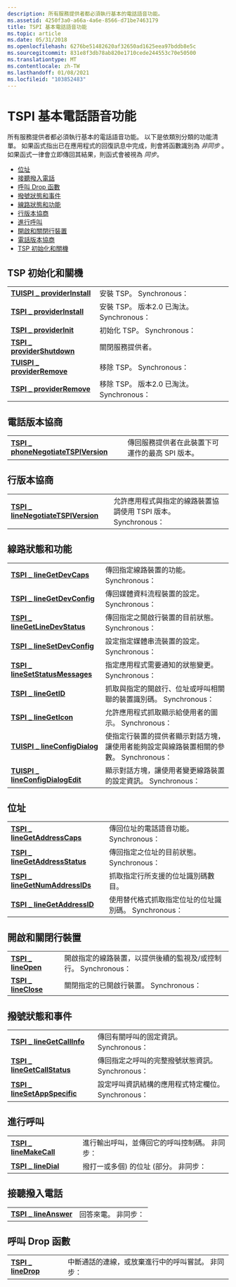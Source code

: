 ```yaml
---
description: 所有服務提供者都必須執行基本的電話語音功能。
ms.assetid: 4250f3a0-a66a-4a6e-8566-d71be7463179
title: TSPI 基本電話語音功能
ms.topic: article
ms.date: 05/31/2018
ms.openlocfilehash: 6276be51482620af32650ad1625eea97bddb8e5c
ms.sourcegitcommit: 831e8f3db78ab820e1710cede244553c70e50500
ms.translationtype: MT
ms.contentlocale: zh-TW
ms.lasthandoff: 01/08/2021
ms.locfileid: "103852483"
---
```

# <a name="tspi-basic-telephony-functions"></a>TSPI 基本電話語音功能

所有服務提供者都必須執行基本的電話語音功能。 以下是依類別分類的功能清單。 如果函式指出已在應用程式的回復訊息中完成，則會將函數識別為 *非同步* 。 如果函式一律會立即傳回其結果，則函式會被視為 *同步*。

-   [位址](#addresses)
-   [接聽撥入電話](#answering-incoming-calls)
-   [呼叫 Drop 函數](#call-drop-functions)
-   [撥號狀態和事件](#call-states-and-events)
-   [線路狀態和功能](#line-status-and-capabilities)
-   [行版本協商](#line-version-negotiation)
-   [進行呼叫](#making-calls)
-   [開啟和關閉行裝置](#opening-and-closing-line-devices)
-   [電話版本協商](#phone-version-negotiation)
-   [TSP 初始化和關機](#tsp-initialization-and-shutdown)

## <a name="tsp-initialization-and-shutdown"></a>TSP 初始化和關機



|                                                           |                                                           |
|-----------------------------------------------------------|-----------------------------------------------------------|
| [**TUISPI \_ providerInstall**](/windows/win32/api/tspi/nf-tspi-tuispi_providerinstall) | 安裝 TSP。 Synchronous：                              |
| [**TSPI \_ providerInstall**](/windows/win32/api/tspi/nf-tspi-tspi_providerinstall)     | 安裝 TSP。 版本2.0 已淘汰。 Synchronous： |
| [**TSPI \_ providerInit**](/windows/win32/api/tspi/nf-tspi-tspi_providerinit)           | 初始化 TSP。 Synchronous：                         |
| [**TSPI \_ providerShutdown**](/windows/win32/api/tspi/nf-tspi-tspi_providershutdown)   | 關閉服務提供者。                          |
| [**TUISPI \_ providerRemove**](/windows/win32/api/tspi/nf-tspi-tuispi_providerremove)   | 移除 TSP。 Synchronous：                               |
| [**TSPI \_ providerRemove**](/windows/win32/api/tspi/nf-tspi-tspi_providerremove)       | 移除 TSP。 版本2.0 已淘汰。 Synchronous：    |



 

## <a name="phone-version-negotiation"></a>電話版本協商



|                                                                           |                                                                                         |
|---------------------------------------------------------------------------|-----------------------------------------------------------------------------------------|
| [**TSPI \_ phoneNegotiateTSPIVersion**](/windows/win32/api/tspi/nf-tspi-tspi_phonenegotiatetspiversion) | 傳回服務提供者在此裝置下可運作的最高 SPI 版本。 |



 

## <a name="line-version-negotiation"></a>行版本協商



|                                                                         |                                                                                                 |
|-------------------------------------------------------------------------|-------------------------------------------------------------------------------------------------|
| [**TSPI \_ lineNegotiateTSPIVersion**](/windows/win32/api/tspi/nf-tspi-tspi_linenegotiatetspiversion) | 允許應用程式與指定的線路裝置協調使用 TSPI 版本。 Synchronous： |



 

## <a name="line-status-and-capabilities"></a>線路狀態和功能



|                                                                     |                                                                                                                                                                |
|---------------------------------------------------------------------|----------------------------------------------------------------------------------------------------------------------------------------------------------------|
| [**TSPI \_ lineGetDevCaps**](/windows/win32/api/tspi/nf-tspi-tspi_linegetdevcaps)                 | 傳回指定線路裝置的功能。 Synchronous：                                                                                                  |
| [**TSPI \_ lineGetDevConfig**](/windows/win32/api/tspi/nf-tspi-tspi_linegetdevconfig)             | 傳回媒體資料流程裝置的設定。 Synchronous：                                                                                                   |
| [**TSPI \_ lineGetLineDevStatus**](/windows/win32/api/tspi/nf-tspi-tspi_linegetlinedevstatus)     | 傳回指定之開啟行裝置的目前狀態。 Synchronous：                                                                                         |
| [**TSPI \_ lineSetDevConfig**](/windows/win32/api/tspi/nf-tspi-tspi_linesetdevconfig)             | 設定指定媒體串流裝置的設定。 Synchronous：                                                                                      |
| [**TSPI \_ lineSetStatusMessages**](/windows/win32/api/tspi/nf-tspi-tspi_linesetstatusmessages)   | 指定應用程式需要通知的狀態變更。 Synchronous：                                                                      |
| [**TSPI \_ lineGetID**](/windows/win32/api/tspi/nf-tspi-tspi_linegetid)                           | 抓取與指定的開啟行、位址或呼叫相關聯的裝置識別碼。 Synchronous：                                                                  |
| [**TSPI \_ lineGetIcon**](/windows/win32/api/tspi/nf-tspi-tspi_linegeticon)                       | 允許應用程式抓取顯示給使用者的圖示。 Synchronous：                                                                                |
| [**TUISPI \_ lineConfigDialog**](/windows/win32/api/tspi/nf-tspi-tuispi_lineconfigdialog)         | 使指定行裝置的提供者顯示對話方塊，讓使用者能夠設定與線路裝置相關的參數。 Synchronous： |
| [**TUISPI \_ lineConfigDialogEdit**](/windows/win32/api/tspi/nf-tspi-tuispi_lineconfigdialogedit) | 顯示對話方塊，讓使用者變更線路裝置的設定資訊。 Synchronous：                                                    |



 

## <a name="addresses"></a>位址



|                                                                 |                                                                                          |
|-----------------------------------------------------------------|------------------------------------------------------------------------------------------|
| [**TSPI \_ lineGetAddressCaps**](/windows/win32/api/tspi/nf-tspi-tspi_linegetaddresscaps)     | 傳回位址的電話語音功能。 Synchronous：                           |
| [**TSPI \_ lineGetAddressStatus**](/windows/win32/api/tspi/nf-tspi-tspi_linegetaddressstatus) | 傳回指定之位址的目前狀態。 Synchronous：                              |
| [**TSPI \_ lineGetNumAddressIDs**](/windows/win32/api/tspi/nf-tspi-tspi_linegetnumaddressids) | 抓取指定行所支援的位址識別碼數目。             |
| [**TSPI \_ lineGetAddressID**](/windows/win32/api/tspi/nf-tspi-tspi_linegetaddressid)         | 使用替代格式抓取指定位址的位址識別碼。 Synchronous： |



 

## <a name="opening-and-closing-line-devices"></a>開啟和關閉行裝置



|                                           |                                                                                                            |
|-------------------------------------------|------------------------------------------------------------------------------------------------------------|
| [**TSPI \_ lineOpen**](/windows/win32/api/tspi/nf-tspi-tspi_lineopen)   | 開啟指定的線路裝置，以提供後續的監視及/或控制行。 Synchronous： |
| [**TSPI \_ lineClose**](/windows/win32/api/tspi/nf-tspi-tspi_lineclose) | 關閉指定的已開啟行裝置。 Synchronous：                                                        |



 

## <a name="call-states-and-events"></a>撥號狀態和事件



|                                                             |                                                                                     |
|-------------------------------------------------------------|-------------------------------------------------------------------------------------|
| [**TSPI \_ lineGetCallInfo**](/windows/win32/api/tspi/nf-tspi-tspi_linegetcallinfo)       | 傳回有關呼叫的固定資訊。 Synchronous：                                |
| [**TSPI \_ lineGetCallStatus**](/windows/win32/api/tspi/nf-tspi-tspi_linegetcallstatus)   | 傳回指定之呼叫的完整撥號狀態資訊。 Synchronous：       |
| [**TSPI \_ lineSetAppSpecific**](/windows/win32/api/tspi/nf-tspi-tspi_linesetappspecific) | 設定呼叫資訊結構的應用程式特定欄位。 Synchronous： |



 

## <a name="making-calls"></a>進行呼叫



|                                                 |                                                                        |
|-------------------------------------------------|------------------------------------------------------------------------|
| [**TSPI \_ lineMakeCall**](/windows/win32/api/tspi/nf-tspi-tspi_linemakecall) | 進行輸出呼叫，並傳回它的呼叫控制碼。 非同步： |
| [**TSPI \_ lineDial**](/windows/win32/api/tspi/nf-tspi-tspi_linedial)         | 撥打一或多個) 的位址 (部分。 非同步：         |



 

## <a name="answering-incoming-calls"></a>接聽撥入電話



|                                             |                                         |
|---------------------------------------------|-----------------------------------------|
| [**TSPI \_ lineAnswer**](/windows/win32/api/tspi/nf-tspi-tspi_lineanswer) | 回答來電。 非同步： |



 

## <a name="call-drop-functions"></a>呼叫 Drop 函數



|                                         |                                                                           |
|-----------------------------------------|---------------------------------------------------------------------------|
| [**TSPI \_ lineDrop**](/windows/win32/api/tspi/nf-tspi-tspi_linedrop) | 中斷通話的連線，或放棄進行中的呼叫嘗試。 非同步： |



 

 

 
